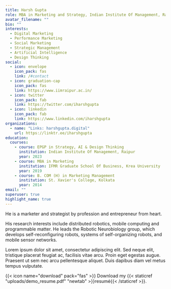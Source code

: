 ```yaml
---
title: Harsh Gupta
role: MBA in Marketing and Strategy, Indian Institute Of Management, Raipur
avatar_filename: ""
bio: ""
interests:
  - Digital Marketing
  - Performance Marketing
  - Social Marketing
  - Strategic Management
  - Artificial Intelligence
  - Design Thinking
social:
  - icon: envelope
    icon_pack: fas
    link: /#contact
  - icon: graduation-cap
    icon_pack: fas
    link: https://www.iimraipur.ac.in/
  - icon: twitter
    icon_pack: fab
    link: https://twitter.com/iharshgupta
  - icon: linkedin
    icon_pack: fab
    link: https://www.linkedin.com/iharshgupta
organizations:
  - name: "Links: harshgupta.digital"
    url: https://linktr.ee/iharshgupta
education:
  courses:
    - course: EPGP in Strategy, AI & Design Thinking
      institution: Indian Institute Of Management, Raipur
      year: 2023
    - course: MBA in Marketing
      institution: IFMR Graduate School Of Business, Krea University
      year: 2019
    - course: B. COM (H) in Marketing Management
      institution: St. Xavier's College, Kolkata
      year: 2014
email: ""
superuser: true
highlight_name: true
---
```

He is a marketer and strategist by profession and entrepreneur from heart.

His research interests include distributed robotics, mobile computing and programmable matter. He leads the Robotic Neurobiology group, which develops self-reconfiguring robots, systems of self-organizing robots, and mobile sensor networks.

Lorem ipsum dolor sit amet, consectetur adipiscing elit. Sed neque elit, tristique placerat feugiat ac, facilisis vitae arcu. Proin eget egestas augue. Praesent ut sem nec arcu pellentesque aliquet. Duis dapibus diam vel metus tempus vulputate.

{{< icon name="download" pack="fas" >}} Download my {{< staticref "uploads/demo_resume.pdf" "newtab" >}}resumé{{< /staticref >}}.